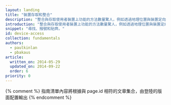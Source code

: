 ```yaml
---
layout: landing
title: "裝置存取和整合"
description: "整合與存取使用者裝置上功能的方法數量驚人，例如透過地理位置與裝置定向功能、存取如撥號程式與 SMS 等通訊堆疊，以及讓應用程式固定在主螢幕上等，不一而足。 瞭解如何善用您使用者會喜歡的功能。"
introduction: "整合與存取使用者裝置上功能的方法數量驚人，例如透過地理位置與裝置定向功能、存取如撥號程式與 SMS 等通訊堆疊，以及讓應用程式固定在主螢幕上等，不一而足。 瞭解如何善用您使用者會喜歡的功能。"
snippet: "尋找、撥號和貼齊。"
id: device-access
collection: fundamentals
authors:
  - paulkinlan
  - pbakaus
article:
  written_on: 2014-05-29
  updated_on: 2014-09-22
  order: 6
priority: 0
---
```


{% comment %}
指南清單內容將根據與 page.id 相符的文章集合，由登陸的版面配置輸出
{% endcomment %}
